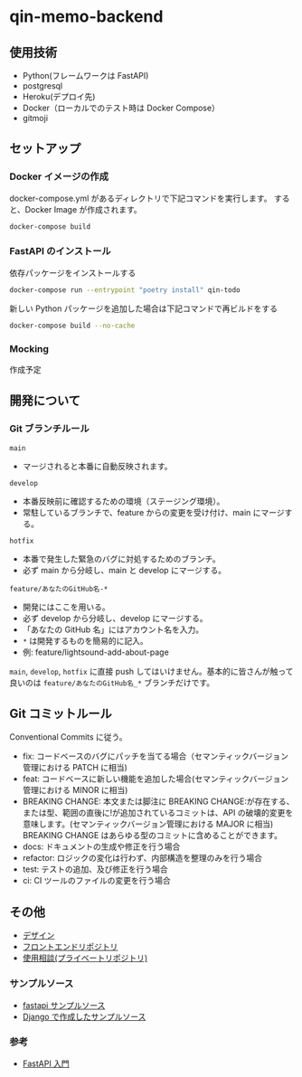 # qin-memo-backend

## 使用技術

- Python(フレームワークは FastAPI)
- postgresql
- Heroku(デプロイ先)
- Docker（ローカルでのテスト時は Docker Compose）
- gitmoji

## セットアップ

### Docker イメージの作成

docker-compose.yml があるディレクトリで下記コマンドを実行します。
すると、Docker Image が作成されます。

```bash
docker-compose build
```

### FastAPI のインストール

依存パッケージをインストールする

```bash
docker-compose run --entrypoint "poetry install" qin-todo
```

新しい Python パッケージを追加した場合は下記コマンドで再ビルドをする

```bash
docker-compose build --no-cache
```

### Mocking

作成予定

## 開発について

### Git ブランチルール

`main`

- マージされると本番に自動反映されます。

`develop`

- 本番反映前に確認するための環境（ステージング環境）。
- 常駐しているブランチで、feature からの変更を受け付け、main にマージする。

`hotfix`

- 本番で発生した緊急のバグに対処するためのブランチ。
- 必ず main から分岐し、main と develop にマージする。

`feature/あなたのGitHub名-*`

- 開発にはここを用いる。
- 必ず develop から分岐し、develop にマージする。
- 「あなたの GitHub 名」にはアカウント名を入力。
- `*` は開発するものを簡易的に記入。
- 例: feature/lightsound-add-about-page

`main`, `develop`, `hotfix` に直接 push してはいけません。基本的に皆さんが触って良いのは `feature/あなたのGitHub名_*` ブランチだけです。

## Git コミットルール

Conventional Commits に従う。

- fix: コードベースのバグにパッチを当てる場合（セマンティックバージョン管理における PATCH に相当)
- feat: コードベースに新しい機能を追加した場合(セマンティックバージョン管理における MINOR に相当)
- BREAKING CHANGE: 本文または脚注に BREAKING CHANGE:が存在する、または型、範囲の直後に!が追加されているコミットは、API の破壊的変更を意味します。(セマンティックバージョン管理における MAJOR に相当) BREAKING CHANGE はあらゆる型のコミットに含めることができます。
- docs: ドキュメントの生成や修正を行う場合
- refactor: ロジックの変化は行わず、内部構造を整理のみを行う場合
- test: テストの追加、及び修正を行う場合
- ci: CI ツールのファイルの変更を行う場合

## その他

- [デザイン](https://www.figma.com/file/SNPCXNu0V6k6wHS4piYyS2/Qin-Todo?node-id=0%3A1)
- [フロントエンドリポジトリ](https://github.com/mo-ri-regen/qin-todo-frontend)
- [使用相談(プライベートリポジトリ)](https://github.com/qin-salon/qin-todo-backend/issues/1)

### サンプルソース

- [fastapi サンプルソース](https://github.com/takasaki376/fast-task-docker)
- [Django で作成したサンプルソース](https://github.com/gotoh-poclab/docker-django-api)

### 参考

- [FastAPI 入門](https://zenn.dev/sh0nk/books/537bb028709ab9)
